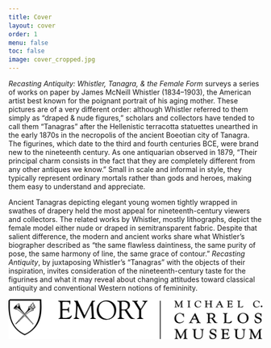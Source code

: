 ```yaml
---
title: Cover
layout: cover
order: 1
menu: false
toc: false
image: cover_cropped.jpg
---
```


*Recasting Antiquity: Whistler, Tanagra, & the Female Form* surveys a series of works on paper by James McNeill Whistler (1834–1903), the American artist best known for the poignant portrait of his aging mother. These pictures are of a very different order: although Whistler referred to them simply as “draped & nude figures,” scholars and collectors have tended to call them “Tanagras” after the Hellenistic terracotta statuettes unearthed in the early 1870s in the necropolis of the ancient Boeotian city of Tanagra. The figurines, which date to the third and fourth centuries BCE, were brand new to the nineteenth century. As one antiquarian observed in 1879, “Their principal charm consists in the fact that they are completely different from any other antiques we know.” Small in scale and informal in style, they typically represent ordinary mortals rather than gods and heroes, making them easy to understand and appreciate.   

Ancient Tanagras depicting elegant young women tightly wrapped in swathes of drapery held the most appeal for nineteenth-century viewers and collectors. The related works by Whistler, mostly lithographs, depict the female model either nude or draped in semitransparent fabric. Despite that salient difference, the modern and ancient works share what Whistler’s biographer described as “the same flawless daintiness, the same purity of pose, the same harmony of line, the same grace of contour.” *Recasting Antiquity*, by juxtaposing Whistler’s “Tanagras” with the objects of their inspiration, invites consideration of the nineteenth-century taste for the figurines and what it may reveal about changing attitudes toward classical antiquity and conventional Western notions of femininity. 

![Carlos Logo](./_assets/images/carlos-logo-black.png)